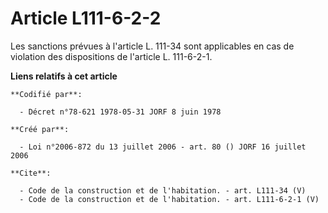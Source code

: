 # Article L111-6-2-2

Les sanctions prévues à l'article L. 111-34 sont applicables en cas de violation des dispositions de l'article L. 111-6-2-1.

**Liens relatifs à cet article**

	**Codifié par**:

	  - Décret n°78-621 1978-05-31 JORF 8 juin 1978

	**Créé par**:

	  - Loi n°2006-872 du 13 juillet 2006 - art. 80 () JORF 16 juillet 2006

	**Cite**:

	  - Code de la construction et de l'habitation. - art. L111-34 (V)
	  - Code de la construction et de l'habitation. - art. L111-6-2-1 (V)

